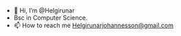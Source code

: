 - 👋 Hi, I’m @Helgirunar
- Bsc in Computer Science.
- 📫 How to reach me Helgirunarjohannesson@gmail.com

<!---
Helgirunar/Helgirunar is a ✨ special ✨ repository because its `README.md` (this file) appears on your GitHub profile.
You can click the Preview link to take a look at your changes.
--->

